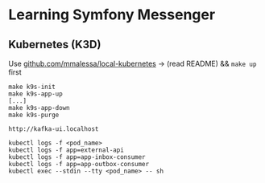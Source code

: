 # Learning Symfony Messenger


## Kubernetes (K3D)
Use [github.com/mmalessa/local-kubernetes](https://github.com/mmalessa/local-kubernetes) -> (read README) && `make up` first


```shell
make k9s-init
make k9s-app-up
[...]
make k9s-app-down
make k9s-purge
```

```text
http://kafka-ui.localhost
```

```shell
kubectl logs -f <pod_name>
kubectl logs -f app=external-api
kubectl logs -f app=app-inbox-consumer
kubectl logs -f app=app-outbox-consumer
kubectl exec --stdin --tty <pod_name> -- sh
```
